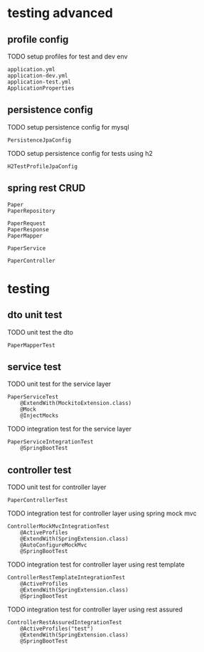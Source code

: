 # testing advanced

## profile config

TODO setup profiles for test and dev env

    application.yml
    application-dev.yml
    application-test.yml
    ApplicationProperties

## persistence config

TODO setup persistence config for mysql

    PersistenceJpaConfig

TODO setup persistence config for tests using h2

    H2TestProfileJpaConfig

## spring rest CRUD

    Paper
    PaperRepository
    
    PaperRequest
    PaperResponse
    PaperMapper

    PaperService
    
    PaperController

# testing

## dto unit test

TODO unit test the dto

    PaperMapperTest

## service test

TODO unit test for the service layer

    PaperServiceTest
        @ExtendWith(MockitoExtension.class)
        @Mock
        @InjectMocks

TODO integration test for the service layer

    PaperServiceIntegrationTest
        @SpringBootTest

## controller test

TODO unit test for controller layer

    PaperControllerTest

TODO integration test for controller layer using spring mock mvc

    ControllerMockMvcIntegrationTest
        @ActiveProfiles
        @ExtendWith(SpringExtension.class)
        @AutoConfigureMockMvc
        @SpringBootTest

TODO integration test for controller layer using rest template

    ControllerRestTemplateIntegrationTest
        @ActiveProfiles
        @ExtendWith(SpringExtension.class)
        @SpringBootTest

TODO integration test for controller layer using rest assured

    ControllerRestAssuredIntegrationTest
        @ActiveProfiles("test")
        @ExtendWith(SpringExtension.class)
        @SpringBootTest

